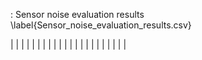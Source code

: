 : Sensor noise evaluation results \label{Sensor_noise_evaluation_results.csv}

|  |
|  |
|  |
|  |
|  |
|  |
|  |
|  |
|  |
|  |
|  |
